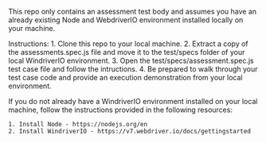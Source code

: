
This repo only contains an assessment test body and assumes you have an already existing Node and WebdriverIO environment installed locally on your machine. 

Instructions:
    1. Clone this repo to your local machine.
    2. Extract a copy of the assessments.spec.js file and move it to the test/specs folder of your local WindriverIO         environment.
    3. Open the test/specs/assessment.spec.js test case file and follow the intructions.
    4. Be prepared to walk through your test case code and provide an execution demonstration from your local environment.

If you do not already have a WindriverIO environment installed on your local machine, follow the instructions provided in the following resources:

    1. Install Node - https://nodejs.org/en
    2. Install WindriverIO - https://v7.webdriver.io/docs/gettingstarted
